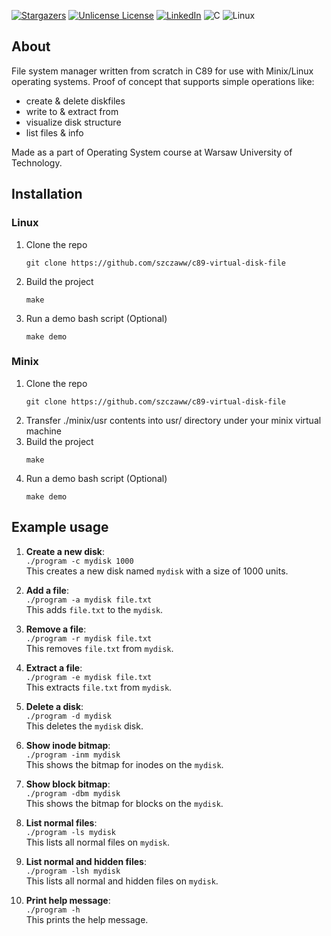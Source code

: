 <a id="readme-top"></a>

<!-- PROJECT SHIELDS -->
[![Stargazers][stars-shield]][stars-url]
[![Unlicense License][license-shield]][license-url]
[![LinkedIn][linkedin-shield]][linkedin-url]
![C](https://img.shields.io/badge/c-%2300599C.svg?style=for-the-badge&logo=c&logoColor=white)
![Linux](https://img.shields.io/badge/Linux-FCC624?style=for-the-badge&logo=linux&logoColor=black)


<!-- ABOUT THE PROJECT -->
## About

File system manager written from scratch in C89 for use with Minix/Linux operating systems. Proof of concept that supports simple operations like:
- create & delete diskfiles
- write to & extract from
- visualize disk structure
- list files & info

Made as a part of Operating System course at Warsaw University of Technology.

## Installation

### Linux

1. Clone the repo
   ```
   git clone https://github.com/szczaww/c89-virtual-disk-file
   ```
2. Build the project
   ```
   make
   ```
3. Run a demo bash script (Optional) 
   ```
   make demo
   ```

### Minix

1. Clone the repo
   ```
   git clone https://github.com/szczaww/c89-virtual-disk-file
   ```
2. Transfer ./minix/usr contents into usr/ directory under your minix virtual machine
3. Build the project
   ```
   make
   ```
4. Run a demo bash script (Optional) 
   ```
   make demo
   ```

<!-- USAGE EXAMPLES -->
## Example usage

1. **Create a new disk**:  
   `./program -c mydisk 1000`  
   This creates a new disk named `mydisk` with a size of 1000 units.

2. **Add a file**:  
   `./program -a mydisk file.txt`  
   This adds `file.txt` to the `mydisk`.

3. **Remove a file**:  
   `./program -r mydisk file.txt`  
   This removes `file.txt` from `mydisk`.

4. **Extract a file**:  
   `./program -e mydisk file.txt`  
   This extracts `file.txt` from `mydisk`.

5. **Delete a disk**:  
   `./program -d mydisk`  
   This deletes the `mydisk` disk.

6. **Show inode bitmap**:  
   `./program -inm mydisk`  
   This shows the bitmap for inodes on the `mydisk`.

7. **Show block bitmap**:  
   `./program -dbm mydisk`  
   This shows the bitmap for blocks on the `mydisk`.

8. **List normal files**:  
   `./program -ls mydisk`  
   This lists all normal files on `mydisk`.

9. **List normal and hidden files**:  
   `./program -lsh mydisk`  
   This lists all normal and hidden files on `mydisk`.

10. **Print help message**:  
    `./program -h`  
    This prints the help message.


<!-- MARKDOWN LINKS & IMAGES -->
[stars-shield]: https://img.shields.io/github/stars/szczaww/c89-virtual-disk-file.svg?style=for-the-badge
[stars-url]: https://github.com/othneildrew/Best-README-Template/stargazers
[license-shield]: https://img.shields.io/github/license/othneildrew/Best-README-Template.svg?style=for-the-badge
[license-url]: www.linkedin.com/in/kamil-szczawinski
[linkedin-shield]: https://img.shields.io/badge/-LinkedIn-black.svg?style=for-the-badge&logo=linkedin&colorB=555
[linkedin-url]: www.linkedin.com/in/kamil-szczawinski
